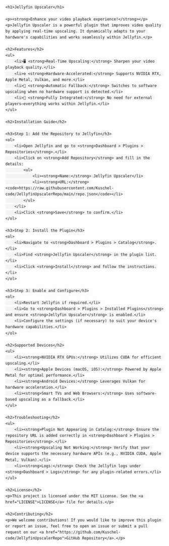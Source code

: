 <!DOCTYPE html>
<html lang="en">
<head>
    <meta charset="UTF-8">
    <meta name="viewport" content="width=device-width, initial-scale=1.0">
    <title>Jellyfin Upscaler</title>
    <style>
        body {
            font-family: Arial, sans-serif;
            line-height: 1.6;
            margin: 20px;
        }
        h1, h2, h3 {
            color: #333;
        }
        h1 {
            font-size: 2.5em;
            text-transform: uppercase;
            text-align: center;
        }
        h2 {
            font-size: 2em;
            margin-top: 30px;
        }
        h3 {
            font-size: 1.5em;
            margin-top: 20px;
        }
        ul {
            margin: 10px 0;
            padding-left: 20px;
        }
        li {
            margin-bottom: 5px;
        }
        code {
            background-color: #f4f4f4;
            padding: 3px 6px;
            border-radius: 4px;
            font-family: monospace;
        }
    </style>
</head>
<body>

    <h1>Jellyfin Upscaler</h1>

    <p><strong>Enhance your video playback experience!</strong></p>
    <p>Jellyfin Upscaler is a powerful plugin that improves video quality by applying real-time upscaling. It dynamically adapts to your hardware's capabilities and works seamlessly within Jellyfin.</p>

    <h2>Features</h2>
    <ul>
        <li>🖥️ <strong>Real-Time Upscaling:</strong> Sharpen your video playback quality.</li>
        <li>⚙️ <strong>Hardware-Accelerated:</strong> Supports NVIDIA RTX, Apple Metal, Vulkan, and more.</li>
        <li>🔄 <strong>Automatic Fallback:</strong> Switches to software upscaling when no hardware support is detected.</li>
        <li>🌟 <strong>Fully Integrated:</strong> No need for external players—everything works within Jellyfin.</li>
    </ul>

    <h2>Installation Guide</h2>

    <h3>Step 1: Add the Repository to Jellyfin</h3>
    <ol>
        <li>Open Jellyfin and go to <strong>Dashboard > Plugins > Repositories</strong>.</li>
        <li>Click on <strong>Add Repository</strong> and fill in the details:
            <ul>
                <li><strong>Name:</strong> Jellyfin Upscaler</li>
                <li><strong>URL:</strong> <code>https://raw.githubusercontent.com/Kuschel-code/JellyfinUpscalerRepo/main/repo.json</code></li>
            </ul>
        </li>
        <li>Click <strong>Save</strong> to confirm.</li>
    </ol>

    <h3>Step 2: Install the Plugin</h3>
    <ol>
        <li>Navigate to <strong>Dashboard > Plugins > Catalog</strong>.</li>
        <li>Find <strong>Jellyfin Upscaler</strong> in the plugin list.</li>
        <li>Click <strong>Install</strong> and follow the instructions.</li>
    </ol>

    <h3>Step 3: Enable and Configure</h3>
    <ol>
        <li>Restart Jellyfin if required.</li>
        <li>Go to <strong>Dashboard > Plugins > Installed Plugins</strong> and ensure <strong>Jellyfin Upscaler</strong> is enabled.</li>
        <li>Configure the settings (if necessary) to suit your device's hardware capabilities.</li>
    </ol>

    <h2>Supported Devices</h2>
    <ul>
        <li><strong>NVIDIA RTX GPUs:</strong> Utilizes CUDA for efficient upscaling.</li>
        <li><strong>Apple Devices (macOS, iOS):</strong> Powered by Apple Metal for optimal performance.</li>
        <li><strong>Android Devices:</strong> Leverages Vulkan for hardware acceleration.</li>
        <li><strong>Smart TVs and Web Browsers:</strong> Uses software-based upscaling as a fallback.</li>
    </ul>

    <h2>Troubleshooting</h2>
    <ul>
        <li><strong>Plugin Not Appearing in Catalog:</strong> Ensure the repository URL is added correctly in <strong>Dashboard > Plugins > Repositories</strong>.</li>
        <li><strong>Upscaling Not Working:</strong> Verify that your device supports the necessary hardware APIs (e.g., NVIDIA CUDA, Apple Metal, Vulkan).</li>
        <li><strong>Logs:</strong> Check the Jellyfin logs under <strong>Dashboard > Logs</strong> for any plugin-related errors.</li>
    </ul>

    <h2>License</h2>
    <p>This project is licensed under the MIT License. See the <a href="LICENSE">LICENSE</a> file for details.</p>

    <h2>Contributing</h2>
    <p>We welcome contributions! If you would like to improve this plugin or report an issue, feel free to open an issue or submit a pull request on our <a href="https://github.com/Kuschel-code/JellyfinUpscalerRepo">GitHub Repository</a>.</p>

</body>
</html>
